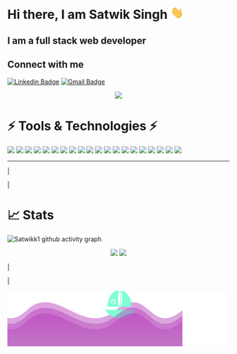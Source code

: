 <h1>Hi there, I am <b>Satwik Singh</b> <img width="30px" src="images/HI.gif"></h1>
<h2>I am a full stack web developer</h2>

## Connect with me

[![Linkedin Badge](https://img.shields.io/badge/-SatwikSingh-blue?style=flat-square&logo=Linkedin&logoColor=white&link=https://www.linkedin.com/in/https://www.linkedin.com/in/satwik-singh-9779401b0//)](https://www.linkedin.com/in/satwik-singh-9779401b0/)
[![Gmail Badge](https://img.shields.io/badge/-satviksingh35@gmail.com-c14438?style=flat-square&logo=Gmail&logoColor=white&link=mailto:satviksingh35@gmail.com)](mailto:satviksingh35@gmail.com)

<p align="center">
    <img width="50%" src="images/cat.gif">
</p>

# ⚡ Tools & Technologies ⚡

<p>
    <img src="https://img.shields.io/badge/C%2B%2B-00599C?style=for-the-badge&logo=c%2B%2B&logoColor=white">
    <img src="https://img.shields.io/badge/JavaScript-323330?style=for-the-badge&logo=javascript&logoColor=F7DF1E">
    <img src="https://img.shields.io/badge/Python-3776AB?style=for-the-badge&logo=python&logoColor=white">
    <img src="https://img.shields.io/badge/HTML5-E34F26?style=for-the-badge&logo=html5&logoColor=white">
    <img src="https://img.shields.io/badge/CSS3-1572B6?style=for-the-badge&logo=css3&logoColor=white">
    <img src="https://img.shields.io/badge/MongoDB-white?style=for-the-badge&logo=mongodb&logoColor=4EA94B">
    <img src="https://img.shields.io/badge/MySQL-00000F?style=for-the-badge&logo=mysql&logoColor=white">
    <img src="https://img.shields.io/badge/Node.js-339933?style=for-the-badge&logo=nodedotjs&logoColor=white">
    <img src="https://img.shields.io/badge/npm-CB3837?style=for-the-badge&logo=npm&logoColor=white">
    <img src="https://img.shields.io/badge/Express.js-000000?style=for-the-badge&logo=express&logoColor=white">
    <img src="https://img.shields.io/badge/React-20232A?style=for-the-badge&logo=react&logoColor=61DAFB">
    <img src="https://img.shields.io/badge/Material--UI-0081CB?style=for-the-badge&logo=material-ui&logoColor=white">
    <img src="https://img.shields.io/badge/Redux-593D88?style=for-the-badge&logo=redux&logoColor=white">
    <img src="https://img.shields.io/badge/Django-092E20?style=for-the-badge&logo=django&logoColor=white">
    <img src="https://img.shields.io/badge/Git-F05032?style=for-the-badge&logo=git&logoColor=white">
    <img src="https://img.shields.io/badge/Postman-FF6C37?style=for-the-badge&logo=Postman&logoColor=white">
    <img src="https://img.shields.io/badge/Amazon_AWS-232F3E?style=for-the-badge&logo=amazon-aws&logoColor=white">
    <img src="https://img.shields.io/badge/microsoft%20azure-0089D6?style=for-the-badge&logo=microsoft-azure&logoColor=white">
    <img src="https://img.shields.io/badge/Visual_Studio-5C2D91?style=for-the-badge&logo=visual%20studio&logoColor=white">
    <img src="https://img.shields.io/badge/Colab-F9AB00?style=for-the-badge&logo=googlecolab&color=525252">
    <!-- <img src="">
    <img src="">
    <img src="">
    <img src="">
    <img src="">
    <img src="">
    <img src=""> -->
</p>




---
<p>|</p>
<p>|</p>

# 📈 Stats

![Satwikk1 github activity graph](https://activity-graph.herokuapp.com/graph?username=Satwikk1&theme=xcode)
<p align="center">
  <img width="48%" src="https://github-readme-stats.vercel.app/api?username=Satwikk1&show_icons=true&theme=tokyonight" />
  <img width="48%" src="https://github-readme-streak-stats.herokuapp.com/?user=Satwikk1&theme=tokyonight" />
</p>


<p>|</p>
<p>|</p>
<img width="100%" src="customWave.svg">

<!-- ![](https://komarev.com/ghpvc/?username=Satwikk1&color=blueviolet) -->
